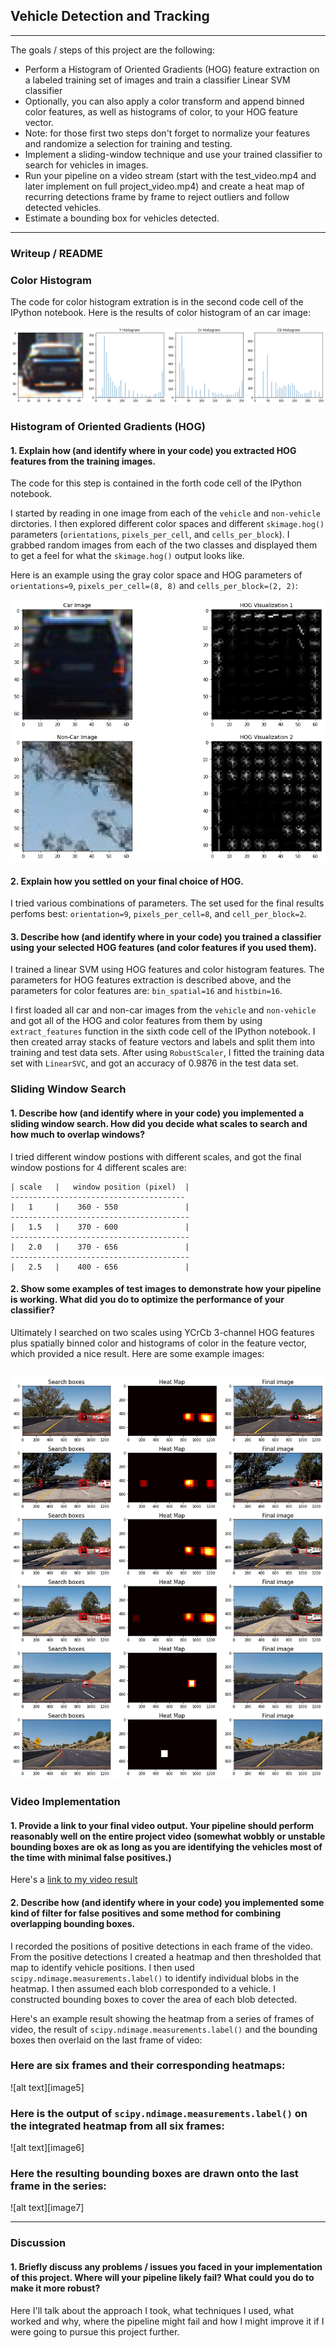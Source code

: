 ## Vehicle Detection and Tracking

---


The goals / steps of this project are the following:

* Perform a Histogram of Oriented Gradients (HOG) feature extraction on a labeled training set of images and train a classifier Linear SVM classifier
* Optionally, you can also apply a color transform and append binned color features, as well as histograms of color, to your HOG feature vector. 
* Note: for those first two steps don't forget to normalize your features and randomize a selection for training and testing.
* Implement a sliding-window technique and use your trained classifier to search for vehicles in images.
* Run your pipeline on a video stream (start with the test_video.mp4 and later implement on full project_video.mp4) and create a heat map of recurring detections frame by frame to reject outliers and follow detected vehicles.
* Estimate a bounding box for vehicles detected.

[//]: # (Image References)
[image1]: ./output_images/1.png
[image2]: ./output_images/2.png
[image3]: ./output_images/3.png


---
### Writeup / README

### Color Histogram

The code for color histogram extration is in the second code cell of the IPython notebook. Here is the results of color histogram of an car image:

![alt text][image1]


### Histogram of Oriented Gradients (HOG)

#### 1. Explain how (and identify where in your code) you extracted HOG features from the training images.

The code for this step is contained in the forth code cell of the IPython notebook. 

I started by reading in one image from each of the `vehicle` and `non-vehicle` dirctories. I then explored different color spaces and different `skimage.hog()` parameters (`orientations`, `pixels_per_cell`, and `cells_per_block`).  I grabbed random images from each of the two classes and displayed them to get a feel for what the `skimage.hog()` output looks like.

Here is an example using the gray color space and HOG parameters of `orientations=9`, `pixels_per_cell=(8, 8)` and `cells_per_block=(2, 2)`:


![alt text][image2]

#### 2. Explain how you settled on your final choice of HOG.

I tried various combinations of parameters. The set used for the final results perfoms best: `orientation=9`, `pixels_per_cell=8`, and `cell_per_block=2`.

#### 3. Describe how (and identify where in your code) you trained a classifier using your selected HOG features (and color features if you used them).

I trained a linear SVM using HOG features and color histogram features. The parameters for HOG features extraction is described above, and the parameters for color features are: `bin_spatial=16` and `histbin=16`.

I first loaded all car and non-car images from the `vehicle` and `non-vehicle` and got all of the HOG and color features from them by using `extract_features` function in the sixth code cell of the IPython notebook. I then created array stacks of feature vectors and labels and split them into training and test data sets.
After using `RobustScaler`, I fitted the training data set with `LinearSVC`, and got an accuracy of 0.9876 in the test data set.

### Sliding Window Search

#### 1. Describe how (and identify where in your code) you implemented a sliding window search.  How did you decide what scales to search and how much to overlap windows?

I tried different window postions with different scales, and got the final window postions for 4 different scales are:

    | scale   |   window position (pixel)  |
    ---------------------------------------
    |   1     |    360 - 550               |
    ----------------------------------------
    |   1.5   |    370 - 600               |
    ----------------------------------------
    |   2.0   |    370 - 656               |
    ----------------------------------------
    |   2.5   |    400 - 656               |

#### 2. Show some examples of test images to demonstrate how your pipeline is working.  What did you do to optimize the performance of your classifier?

Ultimately I searched on two scales using YCrCb 3-channel HOG features plus spatially binned color and histograms of color in the feature vector, which provided a nice result.  Here are some example images:

![alt text][image3]
---

### Video Implementation

#### 1. Provide a link to your final video output.  Your pipeline should perform reasonably well on the entire project video (somewhat wobbly or unstable bounding boxes are ok as long as you are identifying the vehicles most of the time with minimal false positives.)
Here's a [link to my video result](./project_video.mp4)


#### 2. Describe how (and identify where in your code) you implemented some kind of filter for false positives and some method for combining overlapping bounding boxes.

I recorded the positions of positive detections in each frame of the video.  From the positive detections I created a heatmap and then thresholded that map to identify vehicle positions.  I then used `scipy.ndimage.measurements.label()` to identify individual blobs in the heatmap.  I then assumed each blob corresponded to a vehicle.  I constructed bounding boxes to cover the area of each blob detected.  

Here's an example result showing the heatmap from a series of frames of video, the result of `scipy.ndimage.measurements.label()` and the bounding boxes then overlaid on the last frame of video:

### Here are six frames and their corresponding heatmaps:

![alt text][image5]

### Here is the output of `scipy.ndimage.measurements.label()` on the integrated heatmap from all six frames:
![alt text][image6]

### Here the resulting bounding boxes are drawn onto the last frame in the series:
![alt text][image7]



---

### Discussion

#### 1. Briefly discuss any problems / issues you faced in your implementation of this project.  Where will your pipeline likely fail?  What could you do to make it more robust?

Here I'll talk about the approach I took, what techniques I used, what worked and why, where the pipeline might fail and how I might improve it if I were going to pursue this project further.  

